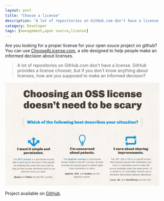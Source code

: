 ```yaml
---
layout: post
title: "Choose a license"
description: "A lot of repositories on GitHub.com don't have a license. GitHub provides a license chooser, but if you don't know anything about licenses, how are you supposed to make an informed decision?"
category: Developer
tags: [management,open source,license]
---
```


Are you looking for a proper license for your open souce project on github? You can use [ChooseALicense.com](http://www.choosealicense.com/), a site designed to help people make an informed decision about licenses.

> A lot of repositories on GitHub.com don't have a license. GitHub provides a license chooser, but if you don't know anything about licenses, how are you supposed to make an informed decision?

![choose a license](/images/posts/choosealicense.png)

Project available on [GitHub](https://github.com/github/choosealicense.com).
